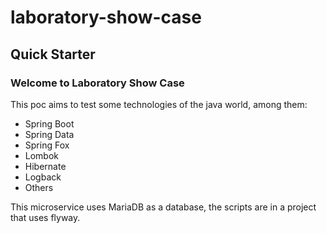 # laboratory-show-case

## Quick Starter

### Welcome to Laboratory Show Case

This poc aims to test some technologies of the java world, among them:

* Spring Boot
* Spring Data
* Spring Fox
* Lombok
* Hibernate
* Logback
* Others

This microservice uses MariaDB as a database, the scripts are in a project that uses flyway.

###
